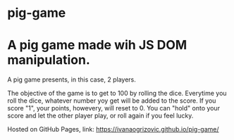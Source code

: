 # pig-game

<h1>A pig game made wih JS DOM manipulation.</h1>

A pig game presents, in this case, 2 players.

The objective of the game is to get to 100 by rolling the dice.
Everytime you roll the dice, whatever number yoy get will be added to the score.
If you score "1", your points, howevery, will reset to 0.
You can "hold" onto your score and let the other player play, or roll again if you feel lucky.

Hosted on GitHub Pages, link: https://ivanaogrizovic.github.io/pig-game/
<img scr="preview.gif">
